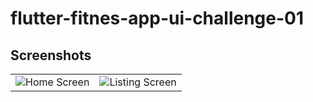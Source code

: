 # flutter-fitnes-app-ui-challenge-01

## Screenshots
<table style={border:"none"}><tr><td><img src="https://github.com/TechieBlossom/flightapp/blob/master/screenshots/s1.png" alt="Home Screen"/></td><td><img src="https://github.com/TechieBlossom/flightapp/blob/master/screenshots/s2.png" alt="Listing Screen"/></td></tr></table>